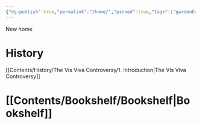 ```yaml
---
{"dg-publish":true,"permalink":"/home/","pinned":true,"tags":["gardenEntry"],"created":"2024-11-19T23:39:44.475+01:00","updated":"2024-11-24T23:16:35.179+01:00"}
---
```


New home


# History

[[Contents/History/The Vis Viva Controversy/1. Introduction\|The Vis Viva Controversy]]


# [[Contents/Bookshelf/Bookshelf\|Bookshelf]]

